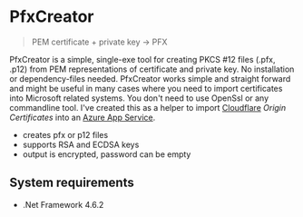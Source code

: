 # PfxCreator

> PEM certificate + private key -> PFX

PfxCreator is a simple, single-exe tool for creating PKCS #12 files (.pfx, .p12) from PEM representations of certificate and private key. No installation or dependency-files needed. PfxCreator works simple and straight forward and might be useful in many cases where you need to import certificates into Microsoft related systems. You don't need to use OpenSsl or any commandline tool. I've created this as a helper to import [Cloudflare](https://cloudflare.com) *Origin Certificates* into an [Azure App Service](https://portal.azure.com/).

* creates pfx or p12 files
* supports RSA and ECDSA keys
* output is encrypted, password can be empty

## System requirements
* .Net Framework 4.6.2

